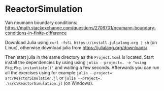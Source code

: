 # ReactorSimulation
Van neumann boundary conditions: https://math.stackexchange.com/questions/2706701/neumann-boundary-conditions-in-finite-difference

Download Julia using 
`curl -fsSL https://install.julialang.org | sh`
(on Linux), otherwise download julia from https://julialang.org/downloads/

Then start julia in the same directory as the `Project.toml` is located.
Start install the dependencies by using using `julia --project=. -e "using Pkg;Pkg.instantiate()"` and waiting a few seconds.
Afterwards you can run all the exercises using for example `julia --project=. src/ReactorSimulation.jl` or `julia --project=. .\src\ReactorSimulation.jl` (on Windows).